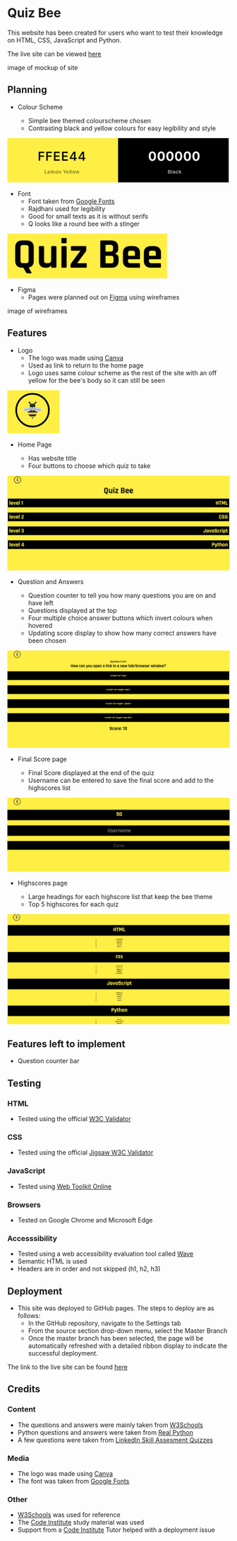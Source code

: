 # Quiz Bee

This website has been created for users who want to test their knowledge on HTML, CSS, JavaScript and Python.

The live site can be viewed [here](https://jordanch05.github.io/javascript-quiz/index.html)

image of mockup of site

## Planning

* Colour Scheme

    * Simple bee themed colourscheme chosen
    * Contrasting black and yellow colours for easy legibility and style

![Colourscheme](assets/images/colours.PNG)

* Font
    * Font taken from [Google Fonts](https://fonts.google.com/)
    * Rajdhani used for legibility
    * Good for small texts as it is without serifs
    * Q looks like a round bee with a stinger

![Title](assets/images/title.PNG)

* Figma
    * Pages were planned out on [Figma](https://www.figma.com) using wireframes

image of wireframes

## Features

* Logo
    * The logo was made using [Canva](canva.com)
    * Used as link to return to the home page
    * Logo uses same colour scheme as the rest of the site with an off yellow for the bee's body so it can still be seen

![Logo](assets/images/logo.PNG)

* Home Page

    * Has website title
    * Four buttons to choose which quiz to take

![Home Page](assets/images/home.PNG)

* Question and Answers

    * Question counter to tell you how many questions you are on and have left
    * Questions displayed at the top
    * Four multiple choice answer buttons which invert colours when hovered 
    * Updating score display to show how many correct answers have been chosen

![Questions and answers page](assets/images/question.PNG)

* Final Score page

    * Final Score displayed at the end of the quiz
    * Username can be entered to save the final score and add to the highscores list

![Final Score page](assets/images/final-score.PNG)

* Highscores page

    * Large headings for each highscore list that keep the bee theme
    * Top 5 highscores for each quiz

![Highscore Lists](assets/images/highscores.PNG)

## Features left to implement

* Question counter bar

## Testing

### HTML

* Tested using the official [W3C Validator](https://validator.w3.org/nu/?doc=https%3A%2F%2Fjordanch05.github.io%2Fjavascript-quiz%2Findex.html)

### CSS

* Tested using the official [Jigsaw W3C Validator](https://jigsaw.w3.org/css-validator/validator?uri=https%3A%2F%2Fjordanch05.github.io%2Fjavascript-quiz%2Findex.html&profile=css3svg&usermedium=all&warning=1&vextwarning=&lang=en)

### JavaScript

* Tested using [Web Toolkit Online](https://webtoolkitonline.com/javascript-tester.html)

### Browsers

* Tested on Google Chrome and Microsoft Edge

### Accesssibility

* Tested using a web accessibility evaluation tool called [Wave](https://wave.webaim.org/)
* Semantic HTML is used
* Headers are in order and not skipped (h1, h2, h3)

## Deployment

* This site was deployed to GitHub pages. The steps to deploy are as follows:
    * In the GitHub repository, navigate to the Settings tab
    * From the source section drop-down menu, select the Master Branch
    * Once the master branch has been selected, the page will be automatically refreshed with a detailed ribbon display to indicate the successful deployment.

The link to the live site can be found [here](https://jordanch05.github.io/javascript-quiz/index.html)

## Credits

### Content

* The questions and answers were mainly taken from [W3Schools](https://www.w3schools.com/quiztest/default.asp)
* Python questions and answers were taken from [Real Python](https://realpython.com/quizzes/)
* A few questions were taken from [LinkedIn Skill Assesment Quizzes](https://www.linkedin.com/) 

### Media

* The logo was made using [Canva](canva.com)
* The font was taken from [Google Fonts](https://fonts.google.com/)

### Other

* [W3Schools](https://www.w3schools.com/) was used for reference
* The [Code Institute](https://codeinstitute.net/) study material was used
* Support from a [Code Institute](https://codeinstitute.net/) Tutor helped with a deployment issue